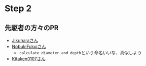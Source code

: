 # Step 2

## 先駆者の方々のPR

- [Jikuharaさん](https://github.com/Jikuhara/LeetCode/pull/5)
- [NobukiFukuiさん](https://github.com/NobukiFukui/Grind75-ProgrammingTraining/pull/36)
	- `calculate_diameter_and_depth`という命名いいな、真似しよう
- [Kitaken0107さん](https://github.com/Kitaken0107/GrindEasy/pull/17)
